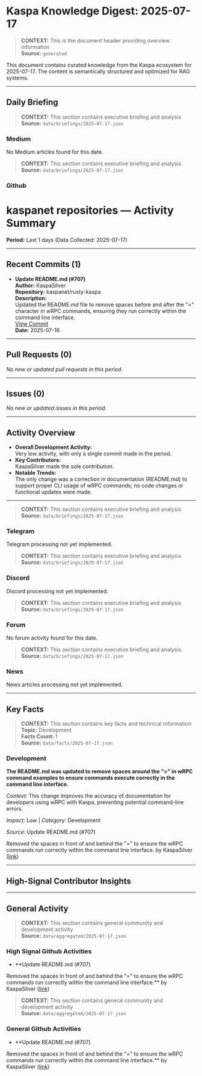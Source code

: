# Kaspa Knowledge Digest: 2025-07-17

> **CONTEXT:** This is the document header providing overview information  
> **Source:** `generated`

This document contains curated knowledge from the Kaspa ecosystem
for 2025-07-17. The content is semantically structured and optimized
for RAG systems.

---

## Daily Briefing

> **CONTEXT:** This section contains executive briefing and analysis  
> **Source:** `data/briefings/2025-07-17.json`

### Medium

No Medium articles found for this date.

> **CONTEXT:** This section contains executive briefing and analysis  
> **Source:** `data/briefings/2025-07-17.json`

### Github

# kaspanet repositories — Activity Summary  
**Period:** Last 1 days (Data Collected: 2025-07-17)

---

## Recent Commits (1)

- **Update README.md (#707)**  
  **Author:** KaspaSilver  
  **Repository:** kaspanet/rusty-kaspa  
  **Description:**  
  Updated the README.md file to remove spaces before and after the "=" character in wRPC commands, ensuring they run correctly within the command line interface.  
  [View Commit](https://github.com/kaspanet/rusty-kaspa/commit/4ab0017fba9fb1603e7b584500aa1b253ddce06f)  
  **Date:** 2025-07-16

---

## Pull Requests (0)

_No new or updated pull requests in this period._

---

## Issues (0)

_No new or updated issues in this period._

---

## Activity Overview

- **Overall Development Activity:**  
  Very low activity, with only a single commit made in the period.
- **Key Contributors:**  
  KaspaSilver made the sole contribution.
- **Notable Trends:**  
  The only change was a correction in documentation (README.md) to support proper CLI usage of wRPC commands; no code changes or functional updates were made.

---

> **CONTEXT:** This section contains executive briefing and analysis  
> **Source:** `data/briefings/2025-07-17.json`

### Telegram

Telegram processing not yet implemented.

> **CONTEXT:** This section contains executive briefing and analysis  
> **Source:** `data/briefings/2025-07-17.json`

### Discord

Discord processing not yet implemented.

> **CONTEXT:** This section contains executive briefing and analysis  
> **Source:** `data/briefings/2025-07-17.json`

### Forum

No forum activity found for this date.

> **CONTEXT:** This section contains executive briefing and analysis  
> **Source:** `data/briefings/2025-07-17.json`

### News

News articles processing not yet implemented.

---

## Key Facts

> **CONTEXT:** This section contains key facts and technical information  
> **Topic:** Development  
> **Facts Count:** 1  
> **Source:** `data/facts/2025-07-17.json`

### Development

**The README.md was updated to remove spaces around the "=" in wRPC command examples to ensure commands execute correctly in the command line interface.**

*Context:* This change improves the accuracy of documentation for developers using wRPC with Kaspa, preventing potential command-line errors.

*Impact:* Low | *Category:* Development

*Source:* Update README.md (#707)

Removed the spaces in front of and behind the "=" to ensure the wRPC commands run correctly within the command line interface. by KaspaSilver ([link](https://github.com/kaspanet/rusty-kaspa/commit/4ab0017fba9fb1603e7b584500aa1b253ddce06f))

---

## High-Signal Contributor Insights



---

## General Activity

> **CONTEXT:** This section contains general community and development activity  
> **Source:** `data/aggregated/2025-07-17.json`

### High Signal Github Activities

- **Update README.md (#707)

Removed the spaces in front of and behind the "=" to ensure the wRPC commands run correctly within the command line interface.** by KaspaSilver ([link](https://github.com/kaspanet/rusty-kaspa/commit/4ab0017fba9fb1603e7b584500aa1b253ddce06f))

> **CONTEXT:** This section contains general community and development activity  
> **Source:** `data/aggregated/2025-07-17.json`

### General Github Activities

- **Update README.md (#707)

Removed the spaces in front of and behind the "=" to ensure the wRPC commands run correctly within the command line interface.** by KaspaSilver ([link](https://github.com/kaspanet/rusty-kaspa/commit/4ab0017fba9fb1603e7b584500aa1b253ddce06f))